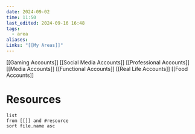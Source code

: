 ```yaml
---
date: 2024-09-02
time: 11:50
last_edited: 2024-09-16 16:48
tags:
  - area
aliases: 
Links: "[[My Areas]]"
---
```

[[Gaming Accounts]]
[[Social Media Accounts]]
[[Professional Accounts]]
[[Media Accounts]]
[[Functional Accounts]]
[[Real Life Accounts]]
[[Food Accounts]]

# Resources
```dataview
list
from [[]] and #resource 
sort file.name asc
```
